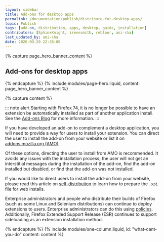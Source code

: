 ```yaml
---
layout: sidebar
title: Add-ons for desktop apps
permalink: /documentation/publish/distribute-for-desktop-apps/
topic: Publish
tags: [add-on, distribution, apps, desktop, guide, installation]
contributors: [SphinxKnight, irenesmith, rebloor, ani-sha]
last_updated_by: ani-sha
date: 2020-03-20 22:38:00
---
```


<!-- Page Hero Banner -->

{% capture page_hero_banner_content %}

## Add-ons for desktop apps

{% endcapture %}
{% include modules/page-hero.liquid,
	content: page_hero_banner_content
%}

<!-- END: Page Hero Banner -->

<!-- Single Column Body Module -->

{% capture content %}

::: note alert
Starting with Firefox 74, it is no longer be possible to have an extension be automatically installed as part of another application install. See the [Add-ons Blog](https://blog.mozilla.org/addons/2020/03/10/support-for-extension-sideloading-has-ended/) for more information.
:::

If you have developed an add-on to complement a desktop application, you will need to provide a way for users to install your extension. You can direct the user to install the add-on from your website or list it on [addons.mozilla.org (AMO)](https://addons.mozilla.org)

Of these options, directing the user to install from AMO is recommended. It avoids any issues with the installation process; the user will not get an interstitial messages during the installation of the add-on, find the add-on installed but disabled, or find that the add-on was not installed.

If you would like to direct users to install the add-on from your website, please read this article on [self-distribution](/documentation/publish/submitting-an-add-on/#self-distribution) to learn how to prepare the `.xpi` file for web installs.

Enterprise administrators and people who distribute their builds of Firefox (such as some Linux and Selenium distributions) can continue to deploy extensions to users. Enterprise administrators can do this using  [policies](https://github.com/mozilla/policy-templates#extensionsettings). Additionally, Firefox Extended Support Release (ESR) continues to support sideloading as an extension installation method.

{% endcapture %}
{% include modules/one-column.liquid,
  id: "what-cant-you-do"
  content: content
%}

<!-- END: Single Column Body Module -->


